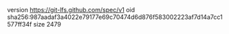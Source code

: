 version https://git-lfs.github.com/spec/v1
oid sha256:987aadaf3a4022e79177e69c70474d6d876f583002223af7d14a7cc1577ff34f
size 2479
